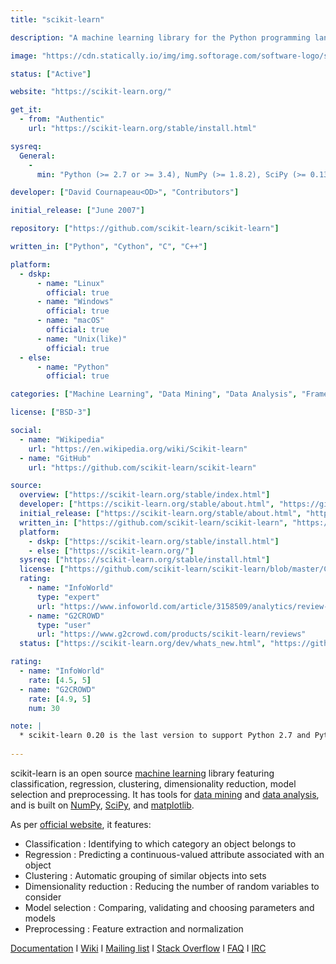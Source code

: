 ```yaml
---
title: "scikit-learn"

description: "A machine learning library for the Python programming language"

image: "https://cdn.statically.io/img/img.softorage.com/software-logo/scikit-learn.png?h=64"

status: ["Active"]

website: "https://scikit-learn.org/"

get_it:
  - from: "Authentic"
    url: "https://scikit-learn.org/stable/install.html"

sysreq:
  General:
    -
      min: "Python (>= 2.7 or >= 3.4), NumPy (>= 1.8.2), SciPy (>= 0.13.3)."

developer: ["David Cournapeau<OD>", "Contributors"]

initial_release: ["June 2007"]

repository: ["https://github.com/scikit-learn/scikit-learn"]

written_in: ["Python", "Cython", "C", "C++"]

platform:
  - dskp:
      - name: "Linux"
        official: true
      - name: "Windows"
        official: true
      - name: "macOS"
        official: true
      - name: "Unix(like)"
        official: true
  - else:
      - name: "Python"
        official: true

categories: ["Machine Learning", "Data Mining", "Data Analysis", "Framework"]

license: ["BSD-3"]

social:
  - name: "Wikipedia"
    url: "https://en.wikipedia.org/wiki/Scikit-learn"
  - name: "GitHub"
    url: "https://github.com/scikit-learn/scikit-learn"

source:
  overview: ["https://scikit-learn.org/stable/index.html"]
  developer: ["https://scikit-learn.org/stable/about.html", "https://github.com/scikit-learn/scikit-learn/graphs/contributors"]
  initial_release: ["https://scikit-learn.org/stable/about.html", "https://en.wikipedia.org/w/index.php?title=Scikit-learn&oldid=877016024"]
  written_in: ["https://github.com/scikit-learn/scikit-learn", "https://en.wikipedia.org/w/index.php?title=Scikit-learn&oldid=877016024"]
  platform:
    - dskp: ["https://scikit-learn.org/stable/install.html"]
    - else: ["https://scikit-learn.org/"]
  sysreq: ["https://scikit-learn.org/stable/install.html"]
  license: ["https://github.com/scikit-learn/scikit-learn/blob/master/COPYING"]
  rating:
    - name: "InfoWorld"
      type: "expert"
      url: "https://www.infoworld.com/article/3158509/analytics/review-scikit-learn-shines-for-simpler-machine-learning.html"
    - name: "G2CROWD"
      type: "user"
      url: "https://www.g2crowd.com/products/scikit-learn/reviews"
  status: ["https://scikit-learn.org/dev/whats_new.html", "https://github.com/scikit-learn/scikit-learn/graphs/contributors"]

rating:
  - name: "InfoWorld"
    rate: [4.5, 5]
  - name: "G2CROWD"
    rate: [4.9, 5]
    num: 30

note: |
  * scikit-learn 0.20 is the last version to support Python 2.7 and Python 3.4. scikit-learn 0.21 will require Python 3.5 or newer.
  
---
```

  scikit-learn is an open source [machine learning](/categories/machine-learning) library featuring classification, regression, clustering, dimensionality reduction, model selection and preprocessing. It has tools for [data mining](/categories/data-mining) and [data analysis](/categories/data-analysis), and is built on [NumPy](/software/numpy/), [SciPy](/software/scipy-library/), and [matplotlib](/software/matplotlib/).
  
  As per [official website](https://scikit-learn.org/stable/index.html), it features:
  * Classification : Identifying to which category an object belongs to
  * Regression : Predicting a continuous-valued attribute associated with an object
  * Clustering : Automatic grouping of similar objects into sets
  * Dimensionality reduction : Reducing the number of random variables to consider
  * Model selection : Comparing, validating and choosing parameters and models
  * Preprocessing : Feature extraction and normalization
  
  [Documentation](https://scikit-learn.org/stable/documentation.html)  I  [Wiki](https://github.com/scikit-learn/scikit-learn/wiki)  I  [Mailing list](https://mail.python.org/mailman/listinfo/scikit-learn)  I  [Stack Overflow](https://stackoverflow.com/questions/tagged/scikit-learn)  I  [FAQ](https://scikit-learn.org/stable/faq.html)  I  [IRC](https://webchat.freenode.net/?channels=scikit-learn)





